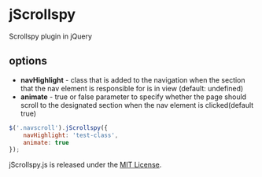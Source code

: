 jScrollspy
==========

Scrollspy plugin in jQuery


options
--------
* **navHighlight** - class that is added to the navigation when the section that the nav element is responsible for is in view (default: undefined)
* **animate** - true or false parameter to specify whether the page should scroll to the designated section when the nav element is clicked(default true)

```javascript
$('.navscroll').jScrollspy({
	navHighlight: 'test-class',
	animate: true
});
```

jScrollspy.js is released under the [MIT License](http://www.opensource.org/licenses/MIT).